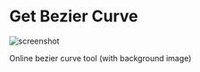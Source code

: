 # Get Bezier Curve
![screenshot](https://cdn.glitch.com/4d441462-3e49-42d3-aaae-03212377cc81%2Fscreenshot.JPG?1549953433909)

Online bezier curve tool (with background image)
